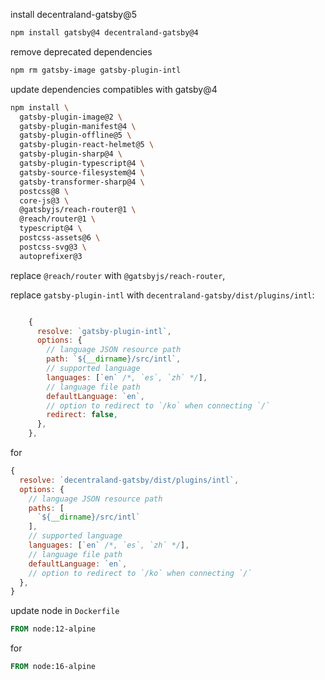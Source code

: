 install decentraland-gatsby@5

```bash
npm install gatsby@4 decentraland-gatsby@4
```

remove deprecated dependencies

```bash
npm rm gatsby-image gatsby-plugin-intl
```

update dependencies compatibles with gatsby@4

```bash
npm install \
  gatsby-plugin-image@2 \
  gatsby-plugin-manifest@4 \
  gatsby-plugin-offline@5 \
  gatsby-plugin-react-helmet@5 \
  gatsby-plugin-sharp@4 \
  gatsby-plugin-typescript@4 \
  gatsby-source-filesystem@4 \
  gatsby-transformer-sharp@4 \
  postcss@8 \
  core-js@3 \
  @gatsbyjs/reach-router@1 \
  @reach/router@1 \
  typescript@4 \
  postcss-assets@6 \
  postcss-svg@3 \
  autoprefixer@3
```

replace `@reach/router` with `@gatsbyjs/reach-router`,

replace `gatsby-plugin-intl` with `decentraland-gatsby/dist/plugins/intl`:

```js

    {
      resolve: `gatsby-plugin-intl`,
      options: {
        // language JSON resource path
        path: `${__dirname}/src/intl`,
        // supported language
        languages: [`en` /*, `es`, `zh` */],
        // language file path
        defaultLanguage: `en`,
        // option to redirect to `/ko` when connecting `/`
        redirect: false,
      },
    },
```

for

```js
{
  resolve: `decentraland-gatsby/dist/plugins/intl`,
  options: {
    // language JSON resource path
    paths: [
      `${__dirname}/src/intl`
    ],
    // supported language
    languages: [`en` /*, `es`, `zh` */],
    // language file path
    defaultLanguage: `en`,
    // option to redirect to `/ko` when connecting `/`
  },
}
```

update node in `Dockerfile`

```Dockerfile
FROM node:12-alpine
```

for

```Dockerfile
FROM node:16-alpine
```
